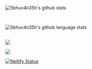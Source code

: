 ![5bhuv4n35h's github stats](https://github-readme-stats.vercel.app/api?username=5bhuv4n35h&show_icons=true&theme=dracula&count_private=true)<br>



<br>

![5bhuv4n35h's github language stats](https://github-readme-stats.vercel.app/api/top-langs/?username=5bhuv4n35h&layout=compact&theme=dracula)<br>
<br>

![](https://img.shields.io/github/followers/5bhuv4n35h?label=FOllow&style=plastic)
<br>


![](https://img.shields.io/github/stars/5bhuv4n35h?style=plastic)
<br>


[![Netlify Status](https://api.netlify.com/api/v1/badges/fcb96a80-a4b9-45e2-9f40-fc2e9dd9b358/deploy-status)](https://app.netlify.com/sites/focused-bhaskara-48134b/deploys)

